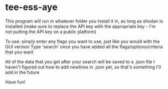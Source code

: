 # tee-ess-aye
This program will run in whatever folder you install it in, as long as shodan is installed 
(make sure to replace the API key with the appropriate key - I'm not putting the API key on a public platform)

To use: simply enter any flags you want to use, just like you would with the GUI version
Type 'search' once you have added all the flags/options/criteria that you want

All of the data that you get after your search will be saved to a .json file
I haven't figured out how to add newlines in .json yet, so that's something I'll add in the future

Have fun!
